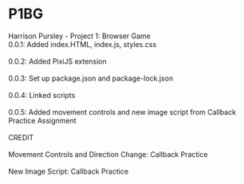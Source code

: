 # P1BG
Harrison Pursley - Project 1: Browser Game
<br>0.0.1: Added index.HTML, index.js, styles.css</br>
<br>0.0.2: Added PixiJS extension</br>
<br>0.0.3: Set up package.json and package-lock.json</br>
<br>0.0.4: Linked scripts</br>
<br>0.0.5: Added movement controls and new image script from Callback Practice Assignment</br>
<br>CREDIT</br>
<br>Movement Controls and Direction Change: Callback Practice</br>
<br>New Image Script: Callback Practice</br>